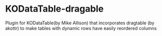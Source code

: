 # KODataTable-dragable
Plugin for KODataTable(by Mike Allison) that incorporates dragtable (by akottr) to make tables with dynamic rows have easily reordered columns
